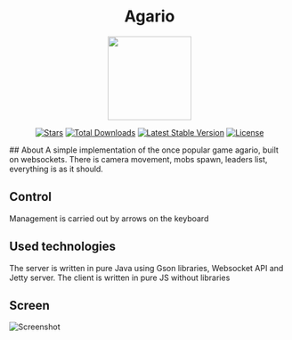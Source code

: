 <h1 align="center">Agario</h1>
<p align="center"><img src="https://www.gallereo.com/clients/c4ca4238a0b923820dcc509a6f75849b/image/red%20ball.png" width="150"></p>

<p align="center">
<a href="https://github.com/N1ghtF1re/Agario/stargazers"><img src="https://img.shields.io/github/stars/N1ghtF1re/Agario.svg" alt="Stars"></a>
<a href="https://github.com/N1ghtF1re/Agario/releases"><img src="https://img.shields.io/badge/downloads-7-brightgreen.svg" alt="Total Downloads"></a>
<a href="https://github.com/N1ghtF1re/Agario/releases"><img src="https://img.shields.io/github/tag/N1ghtF1re/Agario.svg" alt="Latest Stable Version"></a>
<a href="https://github.com/N1ghtF1re/blob/master/LICENSE"><img src="https://img.shields.io/github/license/N1ghtF1re/Agario.svg" alt="License"></a>

</p>
</p>
## About
A simple implementation of the once popular game agario, built on websockets. There is camera movement, mobs spawn, leaders list, everything is as it should.

## Control
Management is carried out by arrows on the keyboard

## Used technologies
The server is written in pure Java using Gson libraries, Websocket API and Jetty server.
The client is written in pure JS without libraries

## Screen
![Screenshot](https://i.imgur.com/WtzmLGs.png)

